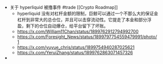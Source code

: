 - 关于 hyperliquid 被撸事件 #trade [[Crypto Roadmap]]
	- hyperliquid 没有对杠杆金额的限制，巨鲸可以通过一个不那么大的保证金杠杆到非常大的总仓位，并且可以击穿流动性。它提走了本金和部分浮盈，剩下的仓位自动爆仓，给平台留下了坏账。
	- https://x.com/William11Chan/status/1899762912794992700
	- https://x.com/Foresight_News/status/1899797754559479991/photo/1
	- https://x.com/yuyue_chris/status/1899754940287025621
	- https://x.com/YeruiZhang/status/1899762863071457326
-